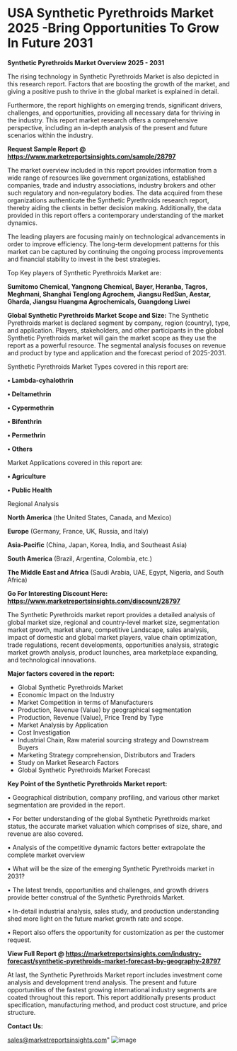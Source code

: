 # USA Synthetic Pyrethroids Market 2025 -Bring Opportunities To Grow In Future 2031

<Strong> Synthetic Pyrethroids Market Overview 2025 - 2031</strong>

The rising technology in Synthetic Pyrethroids Market is also depicted in this research report. Factors that are boosting the growth of the market, and giving a positive push to thrive in the global market is explained in detail.

Furthermore, the report highlights on emerging trends, significant drivers, challenges, and opportunities, providing all necessary data for thriving in the industry. This report market research offers a comprehensive perspective, including an in-depth analysis of the present and future scenarios within the industry.

<strong>Request Sample Report @ <a href=https://www.marketreportsinsights.com/sample/28797>https://www.marketreportsinsights.com/sample/28797</a></strong>

The market overview included in this report provides information from a wide range of resources like government organizations, established companies, trade and industry associations, industry brokers and other such regulatory and non-regulatory bodies. The data acquired from these organizations authenticate the Synthetic Pyrethroids research report, thereby aiding the clients in better decision making. Additionally, the data provided in this report offers a contemporary understanding of the market dynamics.

The leading players are focusing mainly on technological advancements in order to improve efficiency. The long-term development patterns for this market can be captured by continuing the ongoing process improvements and financial stability to invest in the best strategies.

Top Key players of Synthetic Pyrethroids Market are:

<strong>Sumitomo Chemical, Yangnong Chemical, Bayer, Heranba, Tagros, Meghmani, Shanghai Tenglong Agrochem, Jiangsu RedSun, Aestar, Gharda, Jiangsu Huangma Agrochemicals, Guangdong Liwei</strong>

<strong><b>Global Synthetic Pyrethroids Market Scope and Size:</b></strong>
The Synthetic Pyrethroids market is declared segment by company, region (country), type, and application. Players, stakeholders, and other participants in the global Synthetic Pyrethroids market will gain the market scope as they use the report as a powerful resource. The segmental analysis focuses on revenue and product by type and application and the forecast period of 2025-2031.

Synthetic Pyrethroids Market Types covered in this report are:

<strong>• Lambda-cyhalothrin

• Deltamethrin

• Cypermethrin

• Bifenthrin

• Permethrin

• Others</strong>

Market Applications covered in this report are:

<strong>• Agriculture

• Public Health</strong> 

Regional Analysis

<strong>North America</strong> (the United States, Canada, and Mexico)

<strong>Europe</strong> (Germany, France, UK, Russia, and Italy)

<strong>Asia-Pacific</strong> (China, Japan, Korea, India, and Southeast Asia)

<strong>South America</strong> (Brazil, Argentina, Colombia, etc.)

<strong>The Middle East and Africa</strong> (Saudi Arabia, UAE, Egypt, Nigeria, and South Africa)

<strong>Go For Interesting Discount Here: <a href=https://www.marketreportsinsights.com/discount/28797>https://www.marketreportsinsights.com/discount/28797</a></strong>

The Synthetic Pyrethroids market report provides a detailed analysis of global market size, regional and country-level market size, segmentation market growth, market share, competitive Landscape, sales analysis, impact of domestic and global market players, value chain optimization, trade regulations, recent developments, opportunities analysis, strategic market growth analysis, product launches, area marketplace expanding, and technological innovations.

<strong><b>Major factors covered in the report:</b></strong>
<ul>
  <li>Global Synthetic Pyrethroids Market </li>
  <li>Economic Impact on the Industry</li>
  <li>Market Competition in terms of Manufacturers</li>
  <li>Production, Revenue (Value) by geographical segmentation</li>
  <li>Production, Revenue (Value), Price Trend by Type</li>
  <li>Market Analysis by Application</li>
  <li>Cost Investigation</li>
  <li>Industrial Chain, Raw material sourcing strategy and Downstream Buyers</li>
  <li>Marketing Strategy comprehension, Distributors and Traders</li>
  <li>Study on Market Research Factors</li>
  <li>Global Synthetic Pyrethroids Market Forecast</li>
</ul>

<strong><b>Key Point of the Synthetic Pyrethroids Market report:</b></strong>

• Geographical distribution, company profiling, and various other market segmentation are provided in the report.

• For better understanding of the global Synthetic Pyrethroids market status, the accurate market valuation which comprises of size, share, and revenue are also covered.

• Analysis of the competitive dynamic factors better extrapolate the complete market overview

• What will be the size of the emerging Synthetic Pyrethroids market in 2031?

• The latest trends, opportunities and challenges, and growth drivers provide better construal of the Synthetic Pyrethroids Market.

• In-detail industrial analysis, sales study, and production understanding shed more light on the future market growth rate and scope.

• Report also offers the opportunity for customization as per the customer request.

<strong><b>View Full Report @ <a href=https://marketreportsinsights.com/industry-forecast/synthetic-pyrethroids-market-forecast-by-geography-28797>https://marketreportsinsights.com/industry-forecast/synthetic-pyrethroids-market-forecast-by-geography-28797</a></b></strong>


At last, the Synthetic Pyrethroids Market report includes investment come analysis and development trend analysis. The present and future opportunities of the fastest growing international industry segments are coated throughout this report. This report additionally presents product specification, manufacturing method, and product cost structure, and price structure.

<strong>Contact Us:</strong>

sales@marketreportsinsights.com"
![image](https://github.com/user-attachments/assets/807203a6-38b5-42a7-a7ff-5c855e365373)
